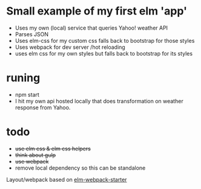 Small example of my first elm 'app'
===================================

* Uses my own (local) service that queries Yahoo! weather API
* Parses JSON
* Uses elm-css for my custom css falls back to bootstrap for those styles
* Uses webpack for dev server /hot reloading
* uses elm css for my own styles but falls back to bootstrap for its styles


runing
======
* npm start
* I hit my own api hosted locally that does transformation on weather response from Yahoo.


todo
====
* ~~use elm css & elm css helpers~~
* ~~think about gulp~~
* ~~use webpack~~
* remove local dependency so this can be standalone

Layout/webpack based on [elm-webpack-starter](https://github.com/moarwick/elm-webpack-starter)
